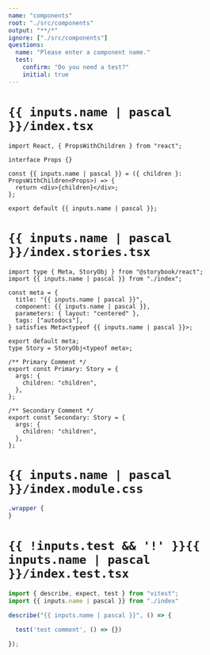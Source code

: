 ```yaml
---
name: "components"
root: "./src/components"
output: "**/*"
ignore: ["./src/components"]
questions:
  name: "Please enter a component name."
  test:
    confirm: "Do you need a test?"
    initial: true
---
```


# `{{ inputs.name | pascal }}/index.tsx`

```tsx
import React, { PropsWithChildren } from "react";

interface Props {}

const {{ inputs.name | pascal }} = ({ children }: PropsWithChildren<Props>) => {
  return <div>{children}</div>;
};

export default {{ inputs.name | pascal }};
```

# `{{ inputs.name | pascal }}/index.stories.tsx`

```tsx
import type { Meta, StoryObj } from "@storybook/react";
import {{ inputs.name | pascal }} from "./index";

const meta = {
  title: "{{ inputs.name | pascal }}",
  component: {{ inputs.name | pascal }},
  parameters: { layout: "centered" },
  tags: ["autodocs"],
} satisfies Meta<typeof {{ inputs.name | pascal }}>;

export default meta;
type Story = StoryObj<typeof meta>;

/** Primary Comment */
export const Primary: Story = {
  args: {
    children: "children",
  },
};

/** Secondary Comment */
export const Secondary: Story = {
  args: {
    children: "children",
  },
};
```

# `{{ inputs.name | pascal }}/index.module.css`

```css
.wrapper {
}
```

# `{{ !inputs.test && '!' }}{{ inputs.name | pascal }}/index.test.tsx`

```ts
import { describe, expect, test } from "vitest";
import {{ inputs.name | pascal }} from "./index"

describe("{{ inputs.name | pascal }}", () => {

  test('test comment', () => {})

});
```
